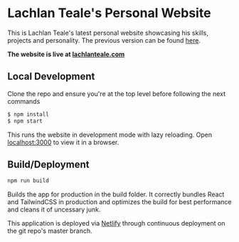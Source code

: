 # Lachlan Teale's Personal Website

This is Lachlan Teale's latest personal website showcasing his skills, projects and personality. The previous version can be found [here](https://github.com/MrTeale/personal_website).

**The website is live at [lachlanteale.com](www.lachlanteale.com)**

## Local Development

Clone the repo and ensure you're at the top level before following the next commands

```bash
$ npm install
$ npm start
```

This runs the website in development mode with lazy reloading. Open [localhost:3000](http://localhost:3000) to view it in a browser.

## Build/Deployment

```bash
npm run build
```

Builds the app for production in the build folder. It correctly bundles React and TailwindCSS in production and optimizes the build for best performance and cleans it of uncessary junk.

This application is deployed via [Netlify](https://www.netlify.com/) through continuous deployment on the git repo's master branch.